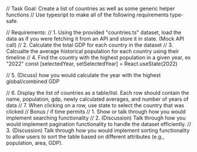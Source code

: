 // Task Goal: Create a list of countries as well as some generic helper functions
// Use typesript to make all of the following requirements type-safe.

// Requirements:
// 1. Using the provided "countries.ts" dataset, load the data as if you were fetching it from an API and store it in state. (Mock API call)
// 2. Calculate the total GDP for each country in the dataset
// 3. Calcualte the average historical population for each country using their timeline
// 4. Find the country with the highest population in a given year, ex "2022" const [selectedYear, setSelectedYear] = React.useState(2022)

// 5. (Dicuss) how you would calculate the year with the highest global/combined GDP

// 6. Display the list of countries as a table/list. Each row should contain the name, population, gdp, newly calculated averages, and number of years of data
// 7. When clicking on a row, use state to select the country that was clicked
// Bonus / if time permits
// 1. Show or talk through how you would implement searching functionality
// 2. (Discussion) Talk through how you would implement pagination functionality to handle the dataset efficiently.
// 3. (Discussion) Talk through how you would implement sorting functionality to allow users to sort the table based on different attributes (e.g., population, area, GDP).
